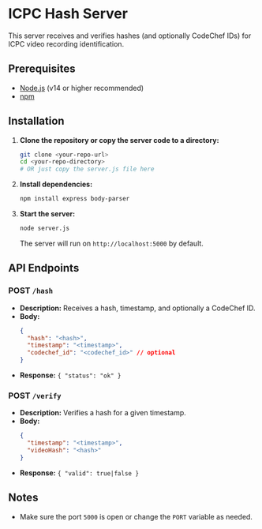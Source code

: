 # ICPC Hash Server

This server receives and verifies hashes (and optionally CodeChef IDs) for ICPC video recording identification.

## Prerequisites
- [Node.js](https://nodejs.org/) (v14 or higher recommended)
- [npm](https://www.npmjs.com/)

## Installation

1. **Clone the repository or copy the server code to a directory:**
   ```sh
   git clone <your-repo-url>
   cd <your-repo-directory>
   # OR just copy the server.js file here
   ```

2. **Install dependencies:**
   ```sh
   npm install express body-parser
   ```

3. **Start the server:**
   ```sh
   node server.js
   ```
   The server will run on `http://localhost:5000` by default.

## API Endpoints

### POST `/hash`
- **Description:** Receives a hash, timestamp, and optionally a CodeChef ID.
- **Body:**
  ```json
  {
    "hash": "<hash>",
    "timestamp": "<timestamp>",
    "codechef_id": "<codechef_id>" // optional
  }
  ```
- **Response:** `{ "status": "ok" }`

### POST `/verify`
- **Description:** Verifies a hash for a given timestamp.
- **Body:**
  ```json
  {
    "timestamp": "<timestamp>",
    "videoHash": "<hash>"
  }
  ```
- **Response:** `{ "valid": true|false }`

## Notes
- Make sure the port `5000` is open or change the `PORT` variable as needed.
